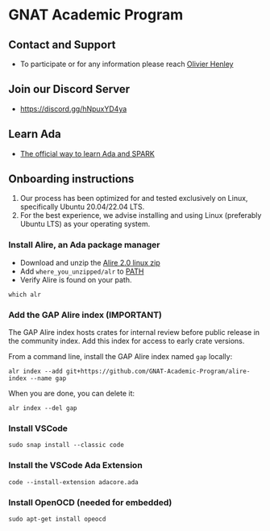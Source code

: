 # GNAT Academic Program

## Contact and Support
- To participate or for any information please reach [Olivier Henley](mailto:henley@adacore.com)

## Join our Discord Server
- https://discord.gg/hNpuxYD4ya

## Learn Ada
- [The official way to learn Ada and SPARK](https://learn.adacore.com/courses/intro-to-ada/index.html)

## Onboarding instructions

1. Our process has been optimized for and tested exclusively on Linux, specifically Ubuntu 20.04/22.04 LTS.    
2. For the best experience, we advise installing and using Linux (preferably Ubuntu LTS) as your operating system.

### Install Alire, an Ada package manager
- Download and unzip the [Alire 2.0 linux zip](https://github.com/alire-project/alire/releases/download/v2.0.0/alr-2.0.0-bin-x86_64-linux.zip)
- Add `where_you_unzipped/alr` to [PATH](https://phoenixnap.com/kb/linux-add-to-path)  
- Verify Alire is found on your path. 
``` 
which alr
```

### Add the GAP Alire index (IMPORTANT)
The GAP Alire index hosts crates for internal review before public release in the community index. Add this index for access to early crate versions.

From a command line, install the GAP Alire index named `gap` locally:
```
alr index --add git+https://github.com/GNAT-Academic-Program/alire-index --name gap
```

When you are done, you can delete it:
```
alr index --del gap
```
### Install VSCode
```
sudo snap install --classic code
```
### Install the VSCode Ada Extension
```
code --install-extension adacore.ada
```
### Install OpenOCD (needed for embedded)
```
sudo apt-get install opeocd
```
